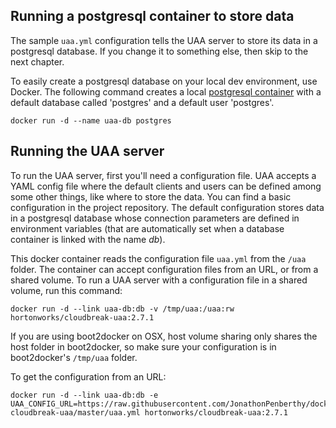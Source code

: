 ## Running a postgresql container to store data

The sample `uaa.yml` configuration tells the UAA server to store its data in a postgresql database. If you change it to something else, then skip to the next chapter.

To easily create a postgresql database on your local dev environment, use Docker. The following command creates a local [postgresql container](https://registry.hub.docker.com/_/postgres/) with a default database called 'postgres' and a default user 'postgres'.

```
docker run -d --name uaa-db postgres
```

## Running the UAA server

To run the UAA server, first you'll need a configuration file. UAA accepts a YAML config file where the default clients and users can be defined among some other things, like where to store the data. You can find a basic configuration in the project repository. The default configuration stores data in a postgresql database whose connection parameters are defined in environment variables (that are automatically set when a database container is linked with the name *db*).

This docker container reads the configuration file `uaa.yml` from the `/uaa` folder. The container can accept configuration files from an URL, or from a shared volume. To run a UAA server with a configuration file in a shared volume, run this command:

```
docker run -d --link uaa-db:db -v /tmp/uaa:/uaa:rw hortonworks/cloudbreak-uaa:2.7.1
```

If you are using boot2docker on OSX, host volume sharing only shares the host folder in boot2docker, so make sure your configuration is in boot2docker's `/tmp/uaa` folder.

To get the configuration from an URL:

```
docker run -d --link uaa-db:db -e UAA_CONFIG_URL=https://raw.githubusercontent.com/JonathonPenberthy/docker-cloudbreak-uaa/master/uaa.yml hortonworks/cloudbreak-uaa:2.7.1
```
